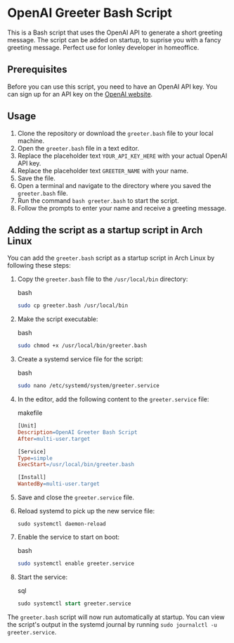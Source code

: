 OpenAI Greeter Bash Script
==========================

This is a Bash script that uses the OpenAI API to generate a short greeting message. The script can be added on startup, to suprise you with a fancy greeting message. Perfect use for lonley developer in homeoffice.

Prerequisites
-------------

Before you can use this script, you need to have an OpenAI API key. You can sign up for an API key on the [OpenAI website](https://openai.com/).

Usage
-----

1.  Clone the repository or download the `greeter.bash` file to your local machine.
2.  Open the `greeter.bash` file in a text editor.
3.  Replace the placeholder text `YOUR_API_KEY_HERE` with your actual OpenAI API key.
4.  Replace the placeholder text `GREETER_NAME` with your name.
5.  Save the file.
6.  Open a terminal and navigate to the directory where you saved the `greeter.bash` file.
7.  Run the command `bash greeter.bash` to start the script.
8.  Follow the prompts to enter your name and receive a greeting message.

Adding the script as a startup script in Arch Linux
---------------------------------------------------

You can add the `greeter.bash` script as a startup script in Arch Linux by following these steps:

1.  Copy the `greeter.bash` file to the `/usr/local/bin` directory:

    bash

    ```bash
    sudo cp greeter.bash /usr/local/bin
    ```

2.  Make the script executable:

    bash

    ```bash
    sudo chmod +x /usr/local/bin/greeter.bash
    ```

3.  Create a systemd service file for the script:

    bash

    ```bash
    sudo nano /etc/systemd/system/greeter.service
    ```

4.  In the editor, add the following content to the `greeter.service` file:

    makefile

    ```makefile
    [Unit]
    Description=OpenAI Greeter Bash Script
    After=multi-user.target
    
    [Service]
    Type=simple
    ExecStart=/usr/local/bin/greeter.bash
    
    [Install]
    WantedBy=multi-user.target
    ```

5.  Save and close the `greeter.service` file.

6.  Reload systemd to pick up the new service file:

    `sudo systemctl daemon-reload`

7.  Enable the service to start on boot:

    bash

    ```bash
    sudo systemctl enable greeter.service
    ```

8.  Start the service:

    sql

    ```sql
    sudo systemctl start greeter.service
    ```


The `greeter.bash` script will now run automatically at startup. You can view the script's output in the systemd journal by running `sudo journalctl -u greeter.service`.
